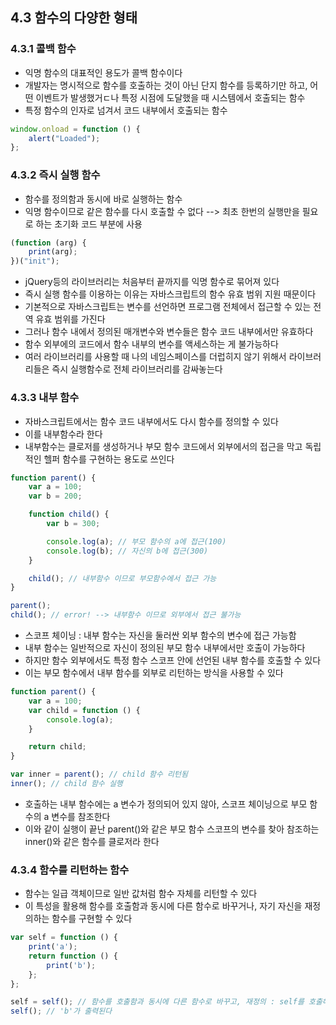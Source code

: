 ## 4.3 함수의 다양한 형태

### 4.3.1 콜백 함수
- 익명 함수의 대표적인 용도가 콜백 함수이다
- 개발자는 명시적으로 함수를 호출하는 것이 아닌 단지 함수를 등록하기만 하고, 어떤 이벤트가 발생했거ㄷ나 특정 시점에 도달했을 때 시스템에서 호출되는 함수
- 특정 함수의 인자로 넘겨서 코드 내부에서 호출되는 함수

```javascript
window.onload = function () {
    alert("Loaded");
};
```

### 4.3.2 즉시 실행 함수
- 함수를 정의함과 동시에 바로 실행하는 함수
- 익명 함수이므로 같은 함수를 다시 호출할 수 없다 --> 최초 한번의 실행만을 필요로 하는 초기화 코드 부분에 사용

```javascript
(function (arg) {
    print(arg);
})("init");
```

- jQuery등의 라이브러리는 처음부터 끝까지를 익명 함수로 묶어져 있다
- 즉시 실행 함수를 이용하는 이유는 자바스크립트의 함수 유효 범위 지원 때문이다
- 기본적으로 자바스크립트는 변수를 선언하면 프로그램 전체에서 접근할 수 있는 전역 유효 범위를 가진다
- 그러나 함수 내에서 정의된 매개변수와 변수들은 함수 코드 내부에서만 유효하다
- 함수 외부에의 코드에서 함수 내부의 변수를 액세스하는 게 불가능하다
- 여러 라이브러리를 사용할 때 나의 네임스페이스를 더럽히지 않기 위해서 라이브러리들은 즉시 실행함수로 전체 라이브러리를 감싸놓는다

### 4.3.3 내부 함수
- 자바스크립트에서는 함수 코드 내부에서도 다시 함수를 정의할 수 있다
- 이를 내부함수라 한다
- 내부함수는 클로저를 생성하거나 부모 함수 코드에서 외부에서의 접근을 막고 독립적인 헬퍼 함수를 구현하는 용도로 쓰인다

```javascript
function parent() {
    var a = 100;
    var b = 200;

    function child() {
        var b = 300;

        console.log(a); // 부모 함수의 a에 접근(100)
        console.log(b); // 자신의 b에 접근(300)
    }

    child(); // 내부함수 이므로 부모함수에서 접근 가능
}

parent();
child(); // error! --> 내부함수 이므로 외부에서 접근 불가능
```

- 스코프 체이닝 : 내부 함수는 자신을 둘러싼 외부 함수의 변수에 접근 가능함
- 내부 함수는 일반적으로 자신이 정의된 부모 함수 내부에서만 호출이 가능하다
- 하지만 함수 외부에서도 특정 함수 스코프 안에 선언된 내부 함수를 호출할 수 있다
- 이는 부모 함수에서 내부 함수를 외부로 리턴하는 방식을 사용할 수 있다

```javascript
function parent() {
    var a = 100;
    var child = function () {
        console.log(a);
    }

    return child;
}

var inner = parent(); // child 함수 리턴됨
inner(); // child 함수 실행
```

- 호출하는 내부 함수에는 a 변수가 정의되어 있지 않아, 스코프 체이닝으로 부모 함수의 a 변수를 참조한다
- 이와 같이 실행이 끝난 parent()와 같은 부모 함수 스코프의 변수를 찾아 참조하는 inner()와 같은 함수를 클로저라 한다

### 4.3.4 함수를 리턴하는 함수
- 함수는 일급 객체이므로 일반 값처럼 함수 자체를 리턴할 수 있다
- 이 특성을 활용해 함수를 호출함과 동시에 다른 함수로 바꾸거나, 자기 자신을 재정의하는 함수를 구현할 수 있다

```javascript
var self = function () {
    print('a');
    return function () {
        print('b');
    };
};

self = self(); // 함수를 호출함과 동시에 다른 함수로 바꾸고, 재정의 : self를 호출해 'a'를 출력한 뒤 리턴된 'b'를 프린트 하는 함수를 self에 재정의 한다 --> self == function() { print('b'); } 상태가 됨
self(); // 'b'가 출력된다
```